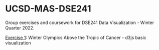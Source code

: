 # UCSD-MAS-DSE241

Group exercises and coursework for DSE241 Data Visualization - Winter Quarter 2022.

[Exercise 1](https://github.com/galaxie500/UCSD-MAS-DSE241/tree/main/exercise1): Winter Olympics Above the Tropic of Cancer - d3js basic visualization
